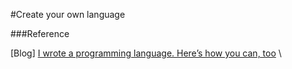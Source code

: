 #Create your own language

###Reference

[Blog] [I wrote a programming language. Here’s how you can, too](https://www.freecodecamp.org/news/the-programming-language-pipeline-91d3f449c919/) \